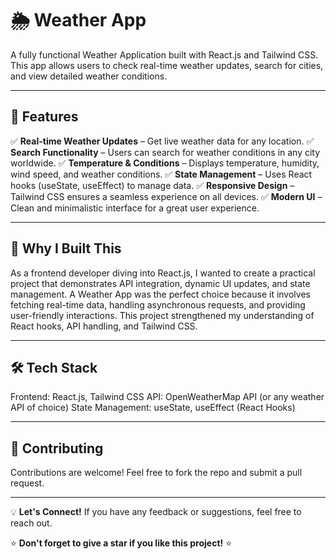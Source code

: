 # 🌦 Weather App

A fully functional Weather Application built with React.js and Tailwind CSS. This app allows users to check real-time weather updates, search for cities, and view detailed weather conditions.

---

## 🚀 Features
✅ **Real-time Weather Updates** – Get live weather data for any location.
✅ **Search Functionality** – Users can search for weather conditions in any city worldwide.
✅ **Temperature & Conditions** – Displays temperature, humidity, wind speed, and weather conditions.
✅ **State Management** – Uses React hooks (useState, useEffect) to manage data.
✅ **Responsive Design** – Tailwind CSS ensures a seamless experience on all devices.
✅ **Modern UI** – Clean and minimalistic interface for a great user experience.

---

## 🤔 Why I Built This
As a frontend developer diving into React.js, I wanted to create a practical project that demonstrates API integration, dynamic UI updates, and state management. A Weather App was the perfect choice because it involves fetching real-time data, handling asynchronous requests, and providing user-friendly interactions. This project strengthened my understanding of React hooks, API handling, and Tailwind CSS.

---

## 🛠️ Tech Stack
Frontend: React.js, Tailwind CSS
API: OpenWeatherMap API (or any weather API of choice)
State Management: useState, useEffect (React Hooks)

---

## 🤝 Contributing
Contributions are welcome! Feel free to fork the repo and submit a pull request.

--- 

💡 **Let's Connect!** If you have any feedback or suggestions, feel free to reach out.

⭐ **Don't forget to give a star if you like this project!** ⭐

